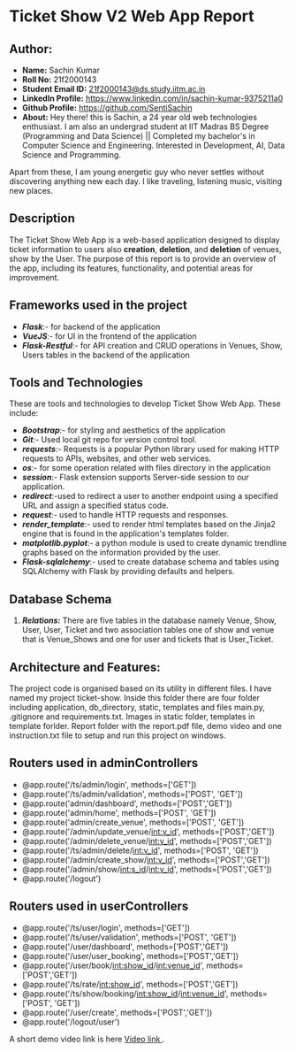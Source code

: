 # Ticket Show V2 Web App Report

## Author:
- **Name:** Sachin Kumar
- **Roll No:** 21f2000143
- **Student Email ID:** <21f2000143@ds.study.iitm.ac.in>
- **LinkedIn Profile:** <https://www.linkedin.com/in/sachin-kumar-9375211a0>
- **Github Profile:** <https://github.com/SentiSachin>
- **About:** Hey there! this is Sachin, a 24 year old web technologies enthusiast. I am also an undergrad student at IIT Madras BS Degree (Programming and Data Science) || Completed my bachelor's in Computer Science and Engineering. Interested in Development, AI, Data Science and Programming.

Apart from these, I am young energetic guy who never settles without discovering anything new each day. I like traveling, listening music, visiting new places.

## Description
The Ticket Show Web App is a web-based application designed to display ticket information to users also **creation**, **deletion**, and **deletion** of venues, show by the User. The purpose of this report is to provide an overview of the app, including its features, functionality, and potential areas for improvement.

## Frameworks used in the project
- ***Flask***:- for backend of the application
- ***VueJS***:- for UI in the frontend of the application
- ***Flask-Restful***:- for API creation and CRUD operations in Venues, Show, Users tables in the backend of the application
## Tools and Technologies
These are tools and technologies to develop Ticket Show Web App. These include:

- ***Bootstrap***:- for styling and aesthetics of the application
- ***Git***:- Used local git repo for version control tool.
- ***requests***:- Requests is a popular Python library used for making HTTP requests to APIs, websites, and other web services.
- ***os***:- for some operation related with files directory in the application
- ***session***:- Flask extension supports Server-side session to our application.
- ***redirect***:-used to redirect a user to another endpoint using a specified URL and assign a specified
status code.
- ***request***:- used to handle HTTP requests and responses.
- ***render_template***:- used to render html templates based on the Jinja2 engine that is found in the
application's templates folder.
- ***matplotlib.pyplot***:- a python module is used to create dynamic trendline graphs based on the
information provided by the user.
- ***Flask-sqlalchemy***:- used to create database schema and tables using SQLAlchemy with Flask by
providing defaults and helpers.

## Database Schema
1. ***Relations:*** There are five tables in the database namely Venue, Show, User, User, Ticket and two association tables one of show and venue that is Venue_Shows and one for user and tickets that is User_Ticket.

## Architecture and Features:
The project code is organised based on its utility in different files. I have named my project ticket-show.
Inside this folder there are four folder including application, db_directory, static, templates and files main.py, .gitignore and requirements.txt.
Images in static folder, templates in template forlder.
Report folder with the report.pdf file, demo video and one instruction.txt file to setup and run this project on windows.
## Routers used in adminControllers
- @app.route('/ts/admin/login', methods=['GET'])
- @app.route('/ts/admin/validation', methods=['POST', 'GET'])
- @app.route('admin/dashboard', methods=['POST','GET'])
- @app.route('admin/home', methods=['POST', 'GET'])
- @app.route('admin/create_venue', methods=['POST', 'GET'])
- @app.route('/admin/update_venue/<int:v_id>', methods=['POST','GET'])
- @app.route('/admin/delete_venue/<int:v_id>', methods=['POST','GET'])
- @app.route('/ts/admin/delete/<int:v_id>', methods=['POST', 'GET'])
- @app.route('/admin/create_show/<int:v_id>', methods=['POST','GET'])
- @app.route('/admin/show/<int:s_id>/<int:v_id>', methods=['POST','GET'])
- @app.route('/logout')

## Routers used in userControllers
- @app.route('/ts/user/login', methods=['GET'])
- @app.route('/ts/user/validation', methods=['POST', 'GET'])
- @app.route('/user/dashboard', methods=['POST','GET'])
- @app.route('/user/user_booking', methods=['POST','GET'])
- @app.route('/user/book/<int:show_id>/<int:venue_id>', methods=['POST','GET'])
- @app.route('/ts/rate/<int:show_id>', methods=['POST','GET'])
- @app.route('/ts/show/booking/<int:show_id>/<int:venue_id>', methods=['POST', 'GET'])
- @app.route('/user/create', methods=['POST','GET'])
- @app.route('/logout/user')

A short demo video link is here [ Video link ](https://drive.google.com/file/d/1FrPEwxDe7Jm2BoIw5DGASIkaPFAYTqnV/view?usp=sharing).